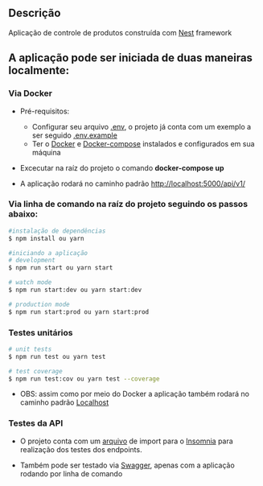 ## Descrição

Aplicação de controle de produtos construída com 
[Nest](https://github.com/nestjs/nest) framework


## A aplicação pode ser iniciada de duas maneiras localmente:

### Via  Docker
  - Pré-requisitos:
    - Configurar seu arquivo [.env](./.env), o projeto já conta com um exemplo a ser seguido [.env.example](./.env.example)
    - Ter o [Docker](https://www.docker.com/) e [Docker-compose](https://docs.docker.com/compose/) instalados e configurados em sua máquina

  - Excecutar na raíz do projeto o comando **docker-compose up**
  - A aplicação rodará no caminho padrão [http://localhost:5000/api/v1/](http://localhost:5000/api/v1/)

### Via linha de comando na raíz do projeto seguindo os passos abaixo:
```bash
#instalação de dependências
$ npm install ou yarn

#iniciando a aplicação
# development
$ npm run start ou yarn start

# watch mode
$ npm run start:dev ou yarn start:dev

# production mode
$ npm run start:prod ou yarn start:prod
 ```


### Testes unitários

```bash
# unit tests
$ npm run test ou yarn test

# test coverage
$ npm run test:cov ou yarn test --coverage
```
- OBS: assim como por meio do Docker a aplicação também rodará no caminho padrão [Localhost](http://localhost:5000)

### Testes da API

- O projeto conta com um [arquivo](./endpoints-insomnia.json) de import para o [Insomnia](https://insomnia.rest/download) para realização dos testes dos endpoints.

- Também pode ser testado via [Swagger](http://localhost:5000/swagger/), apenas com a aplicação rodando por linha de comando
